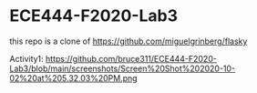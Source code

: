 # ECE444-F2020-Lab3

this repo is a clone of
https://github.com/miguelgrinberg/flasky


Activity1: https://github.com/bruce311/ECE444-F2020-Lab3/blob/main/screenshots/Screen%20Shot%202020-10-02%20at%205.32.03%20PM.png